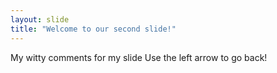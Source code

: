 ```yaml
---
layout: slide
title: "Welcome to our second slide!"
---
```

My witty comments for my slide
Use the left arrow to go back!
